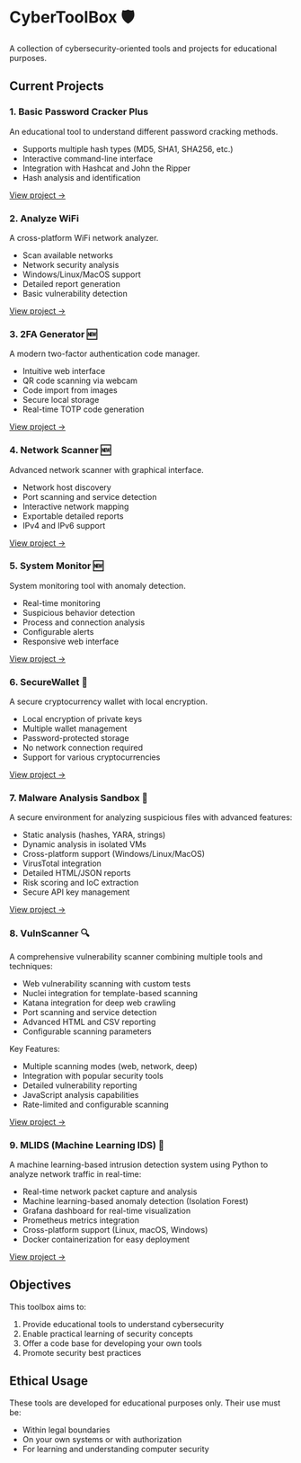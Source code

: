 # CyberToolBox 🛡️

A collection of cybersecurity-oriented tools and projects for educational purposes.

## Current Projects

### 1. Basic Password Cracker Plus
An educational tool to understand different password cracking methods.
- Supports multiple hash types (MD5, SHA1, SHA256, etc.)
- Interactive command-line interface
- Integration with Hashcat and John the Ripper
- Hash analysis and identification

[View project →](./BasicPasswordCracker/)

### 2. Analyze WiFi
A cross-platform WiFi network analyzer.
- Scan available networks
- Network security analysis
- Windows/Linux/MacOS support
- Detailed report generation
- Basic vulnerability detection

[View project →](./AnalyzeWiFi/)

### 3. 2FA Generator 🆕
A modern two-factor authentication code manager.
- Intuitive web interface
- QR code scanning via webcam
- Code import from images
- Secure local storage
- Real-time TOTP code generation

[View project →](./2fa-generator/)

### 4. Network Scanner 🆕
Advanced network scanner with graphical interface.
- Network host discovery
- Port scanning and service detection
- Interactive network mapping
- Exportable detailed reports
- IPv4 and IPv6 support

[View project →](./NetworkScanner/)

### 5. System Monitor 🆕
System monitoring tool with anomaly detection.
- Real-time monitoring
- Suspicious behavior detection
- Process and connection analysis
- Configurable alerts
- Responsive web interface

[View project →](./SystemMonitor/)

### 6. SecureWallet 🔐
A secure cryptocurrency wallet with local encryption.
- Local encryption of private keys
- Multiple wallet management
- Password-protected storage
- No network connection required
- Support for various cryptocurrencies

[View project →](./SecureWallet/)

### 7. Malware Analysis Sandbox 🔬
A secure environment for analyzing suspicious files with advanced features:
- Static analysis (hashes, YARA, strings)
- Dynamic analysis in isolated VMs
- Cross-platform support (Windows/Linux/MacOS)
- VirusTotal integration
- Detailed HTML/JSON reports
- Risk scoring and IoC extraction
- Secure API key management

[View project →](./Malware_sandbox/)

### 8. VulnScanner 🔍
A comprehensive vulnerability scanner combining multiple tools and techniques:
- Web vulnerability scanning with custom tests
- Nuclei integration for template-based scanning
- Katana integration for deep web crawling
- Port scanning and service detection
- Advanced HTML and CSV reporting
- Configurable scanning parameters

Key Features:
- Multiple scanning modes (web, network, deep)
- Integration with popular security tools
- Detailed vulnerability reporting
- JavaScript analysis capabilities
- Rate-limited and configurable scanning

[View project →](./VulnScanner/)

### 9. MLIDS (Machine Learning IDS) 🤖
A machine learning-based intrusion detection system using Python to analyze network traffic in real-time:
- Real-time network packet capture and analysis
- Machine learning-based anomaly detection (Isolation Forest)
- Grafana dashboard for real-time visualization
- Prometheus metrics integration
- Cross-platform support (Linux, macOS, Windows)
- Docker containerization for easy deployment

[View project →](./MLIDS/)

## Objectives

This toolbox aims to:
1. Provide educational tools to understand cybersecurity
2. Enable practical learning of security concepts
3. Offer a code base for developing your own tools
4. Promote security best practices

## Ethical Usage

These tools are developed for educational purposes only. Their use must be:
- Within legal boundaries
- On your own systems or with authorization
- For learning and understanding computer security


